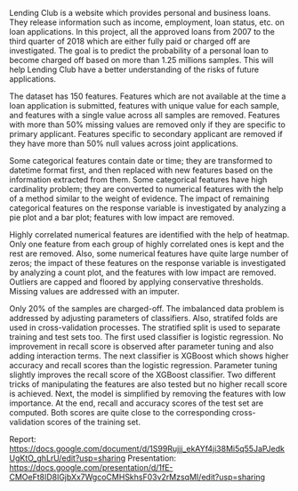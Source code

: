 Lending Club is a website which provides personal and business loans. They release information such as income, employment, loan status,
etc. on loan applications. In this project, all the approved loans from 2007 to the third quarter of 2018 which are either fully paid or 
charged off are investigated. The goal is to predict the probability of a personal loan to become charged off based on more than 1.25 
millions samples. This will help Lending Club have a better understanding of the risks of future applications. 

The dataset has 150 features. Features which are not available at the time a loan application is submitted, features with unique value for
each sample, and features with a single value across all samples are removed. Features with more than 50% missing values are removed only
if they are specific to primary applicant. Features specific to secondary applicant are removed if they have more than 50% null values
across joint applications. 

Some categorical features contain date or time; they are transformed to datetime format first, and then replaced with new features based
on the information extracted from them. Some categorical features have high cardinality problem; they are converted to numerical features
with the help of a method similar to the weight of evidence. The impact of remaining categorical features on the response variable is 
investigated by analyzing a pie plot and a bar plot; features with low impact are removed.

Highly correlated numerical features are identified with the help of heatmap. Only one feature from each group of highly correlated ones
is kept and the rest are removed. Also, some numerical features have quite large number of zeros; the impact of these features on the 
response variable is investigated by analyzing a count plot, and the features with low impact are removed. Outliers are capped and floored
by applying conservative thresholds. Missing values are addressed with an imputer.

Only 20% of the samples are charged-off. The imbalanced data problem is addressed by adjusting parameters of classifiers. Also, stratifed
folds are used in cross-validation processes. The stratified split is used to separate training and test sets too. The first used 
classifier is logistic regression. No improvement in recall score is observed after parameter tuning and also adding interaction terms.
The next classifier is XGBoost which shows higher accuracy and recall scores than the logistic regression. Parameter tuning slightly 
improves the recall score of the XGBoost classifier. Two different tricks of manipulating the features are also tested but no higher 
recall score is achieved. Next, the model is simplified by removing the features with low importance. At the end, recall and accuracy 
scores of the test set are computed. Both scores are quite close to the corresponding cross-validation scores of the training set.

Report: https://docs.google.com/document/d/1S99Rujjj_ekAYf4ji38Mi5q55JaPJedkUgKtO_ghLrU/edit?usp=sharing
Presentation: https://docs.google.com/presentation/d/1fE-CMOeFt8ID8lGjbXx7WgcoCMHSkhsF03v2rMzsqMI/edit?usp=sharing
